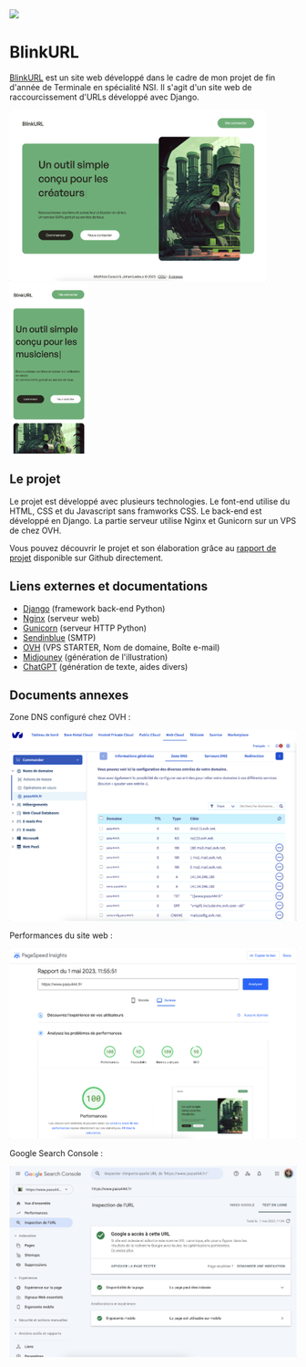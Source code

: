 <img src='src/nsi/web/static/web/images/favicon.ico' width='64'> 

# BlinkURL

<a href='https://www.pazu444.fr/'>BlinkURL<a/> est un site web développé dans le cadre de mon projet de fin d'année de Terminale en spécialité NSI. Il s'agit d'un site web de raccourcissement d'URLs développé avec Django.

<img src='pictures/screen_home_page.png' height='300'> <img src='pictures/screen_mobile_page.png' height='300'>


## Le projet

Le projet est développé avec plusieurs technologies. Le font-end utilise du HTML, CSS et du Javascript sans framworks CSS. Le back-end est développé en Django. 
La partie serveur utilise Nginx et Gunicorn sur un VPS de chez OVH.

Vous pouvez découvrir le projet et son élaboration grâce au <a href='rapport_de_projet.pdf'>rapport de projet</a> disponible sur Github directement.


## Liens externes et documentations

- <a href='https://www.djangoproject.com/' target='_blank'>Django</a> (framework back-end Python)
- <a href='https://www.nginx.com/' target='_blank'>Nginx</a> (serveur web)
- <a href='https://gunicorn.org/' target='_blank'>Gunicorn</a> (serveur HTTP Python)
- <a href='https://www.sendinblue.com/' target='_blank'>Sendinblue</a> (SMTP) 
- <a href='https://www.ovhcloud.com/fr/' target='_blank'>OVH</a> (VPS STARTER, Nom de domaine, Boîte e-mail) 
- <a href='https://www.midjourney.com/home/?callbackUrl=%2Fapp%2F' target='_blank'>Midjouney</a> (génération de l'illustration) 
- <a href='https://openai.com/' target='_blank'>ChatGPT</a> (génération de texte, aides divers) 


## Documents annexes

Zone DNS configuré chez OVH :

<img src='pictures/zone_dns.png' width='700'> 

Performances du site web :

<img src='pictures/page_speed_insights.png' width='700'> 

Google Search Console :

<img src='pictures/google_search_console.png' width='700'> 
